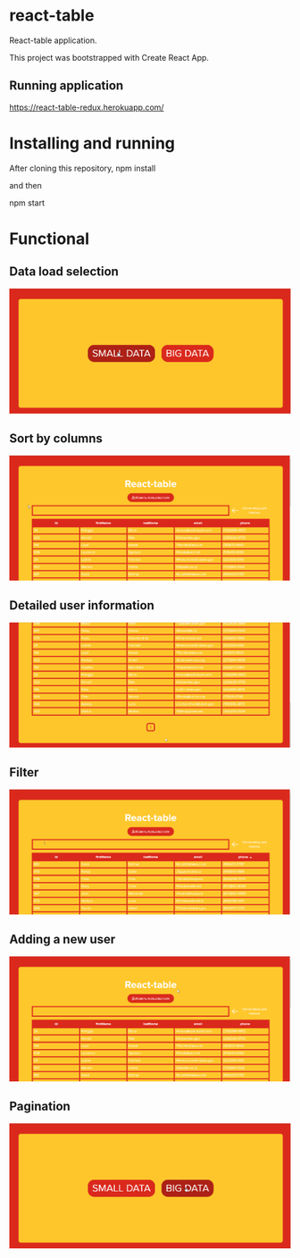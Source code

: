 # react-table

React-table application.

This project was bootstrapped with Create React App.
## Running application

https://react-table-redux.herokuapp.com/


# Installing and running

After cloning this repository, npm install

and then

npm start

# Functional

## Data load selection

![load-data](https://github.com/Dmitriev-Nikolay/react-table/raw/main/src/assets/screens/1.gif)
## Sort by columns

![sort](https://github.com/Dmitriev-Nikolay/react-table/raw/main/src/assets/screens/2.gif)
## Detailed user information

![info](https://github.com/Dmitriev-Nikolay/react-table/raw/main/src/assets/screens/3.gif)
## Filter

![filter](https://github.com/Dmitriev-Nikolay/react-table/raw/main/src/assets/screens/4.gif)
## Adding a new user

![add](https://github.com/Dmitriev-Nikolay/react-table/raw/main/src/assets/screens/5.gif)
## Pagination

![pagination](https://github.com/Dmitriev-Nikolay/react-table/raw/main/src/assets/screens/6.gif)
